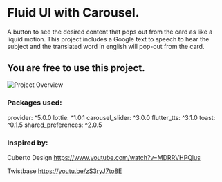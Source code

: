 # Fluid UI with Carousel.

A button to see the desired content that pops out from the card as like a liquid motion. This project includes a Google text to speech to hear the subject and the translated word in english will pop-out from the card.

## You are free to use this project.

![Project Overview](https://i.imgflip.com/5cqurk.gif)

### Packages used:

provider: ^5.0.0
lottie: ^1.0.1
carousel_slider: ^3.0.0
flutter_tts: ^3.1.0
toast: ^0.1.5
shared_preferences: ^2.0.5

### Inspired by:

Cuberto Design
https://www.youtube.com/watch?v=MDRRVHPQlus

Twistbase
https://youtu.be/zS3ryJ7to8E